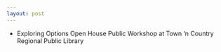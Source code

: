 ```yaml
---
layout: post
---
```


* Exploring Options Open House Public Workshop at Town ‘n Country Regional Public Library
